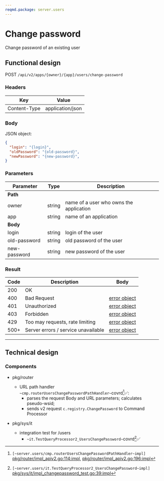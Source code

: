 ```yaml
---
reqmd.package: server.users
---
```


# Change password

Change password of an existing user

## Functional design

POST `/api/v2/apps/{owner}/{app}/users/change-password`

### Headers

| Key          | Value            |
|--------------|------------------|
| Content-Type | application/json |

### Body

JSON object:

```json
{
  "login": "{login}",
  "oldPassword": "{old-password}",
  "newPassword": "{new-password}",
}
```

### Parameters

| Parameter    | Type   | Description                             |
|--------------|--------|-----------------------------------------|
| **Path**     |        |                                         |
| owner        | string | name of a user who owns the application |
| app          | string | name of an application                  |
| **Body**     |        |                                         |
| login        | string | login of the user                       |
| old-password | string | old password of the user                |
| new-password | string | new password of the user                |

### Result

| Code | Description                         | Body                      |
|------|-------------------------------------|---------------------------|
| 200  | OK                                  |                           |
| 400  | Bad Request                         | [error object](../apiv2/errors.md) |
| 401  | Unauthorized                        | [error object](../apiv2/errors.md) |
| 403  | Forbidden                           | [error object](../apiv2/errors.md) |
| 429  | Too may requests, rate limiting     | [error object](../apiv2/errors.md) |
| 500+ | Server errors / service unavailable | [error object](../apiv2/errors.md) |

---

## Technical design

### Components

- pkg/router
  - URL path handler `~cmp.routerUsersChangePasswordPathHandler~`covrd[^1]✅:
    - parses the request Body and URL parameters; calculates pseudo-wsid;
    - sends v2 request `c.registry.ChangePassword` to Command Processor

- pkg/sys/it
  - integration test for /users
    - `~it.TestQueryProcessor2_UsersChangePassword~`covrd[^2]✅

[^1]: `[~server.users/cmp.routerUsersChangePasswordPathHandler~impl]` [pkg/router/impl_apiv2.go:114:impl](https://github.com/voedger/voedger/blob/main/pkg/router/impl_apiv2.go#L114), [pkg/router/impl_apiv2.go:196:impl](https://github.com/voedger/voedger/blob/main/pkg/router/impl_apiv2.go#L196)
[^2]: `[~server.users/it.TestQueryProcessor2_UsersChangePassword~impl]` [pkg/sys/it/impl_changepassword_test.go:39:impl](https://github.com/voedger/voedger/blob/main/pkg/sys/it/impl_changepassword_test.go#L39)
